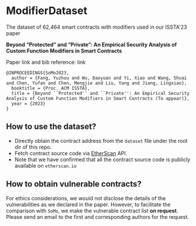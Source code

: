 # ModifierDataset
The dataset of 62,464 smart contracts with modifiers used in our ISSTA'23 paper

**Beyond “Protected” and “Private”: An Empirical Security Analysis of Custom Function Modifiers in Smart Contracts**

Paper link and bib reference: link

```
@INPROCEEDINGS{SoMo2023,
  author = {Fang, Yuzhou and Wu, Daoyuan and Yi, Xiao and Wang, Shuai and Chen, Yufan and Chen, Mengjie and Liu, Yang and Jiang, Lingxiao},
  booktitle = {Proc. ACM ISSTA},
  title = {Beyond ``Protected'' and ``Private'': An Empirical Security Analysis of Custom Function Modifiers in Smart Contracts (To appear)},
  year = {2023}
}
```

##  How to use the dataset?

- Directly obtain the contract address from the `dataset` file under the root dir of this repo.
- Fetch contract source code via [EtherScan](https://etherscan.io) API.
- Note that we have confirmed that all the contract source code is publicly available on `etherscan.io`

## How to obtain vulnerable contracts?

For ethics considerations, we would not disclose the details of the vulnerabilities as we declared in the paper. However, to facilitate the comparison with `SoMo`, we make the vulnerable contract list **on request**. Please send an email to the first and corresponding authors for the request.
